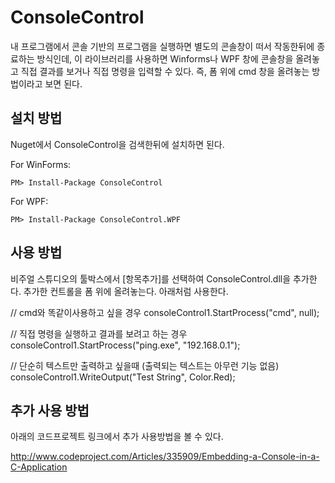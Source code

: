 ConsoleControl
==============

내 프로그램에서 콘솔 기반의 프로그램을 실행하면 별도의 콘솔창이 떠서 작동한뒤에 종료하는 방식인데, 
이 라이브러리를 사용하면 Winforms나 WPF 창에 콘솔창을 올려놓고 직접 결과를 보거나 직접 명령을 입력할 수 있다. 
즉, 폼 위에 cmd 창을 올려놓는 방법이라고 보면 된다. 


설치 방법
-------------------------

Nuget에서 ConsoleControl을 검색한뒤에 설치하면 된다. 

For WinForms:

````
PM> Install-Package ConsoleControl
````

For WPF:

````
PM> Install-Package ConsoleControl.WPF
````


사용 방법
--------------------
비주얼 스튜디오의 툴박스에서 [항목추가]를 선택하여 ConsoleControl.dll을 추가한다. 
추가한 컨트롤을 폼 위에 올려놓는다. 
아래처럼 사용한다. 

// cmd와 똑같이사용하고 싶을 경우
consoleControl1.StartProcess("cmd", null);

// 직접 명령을 실행하고 결과를 보려고 하는 경우
consoleControl1.StartProcess("ping.exe", "192.168.0.1");

// 단순히 텍스트만 출력하고 싶을때 (출력되는 텍스트는 아무런 기능 없음)
consoleControl1.WriteOutput("Test String", Color.Red);


추가 사용 방법
-------------------------------

아래의 코드프로젝트 링크에서 추가 사용방법을 볼 수 있다. 

http://www.codeproject.com/Articles/335909/Embedding-a-Console-in-a-C-Application

